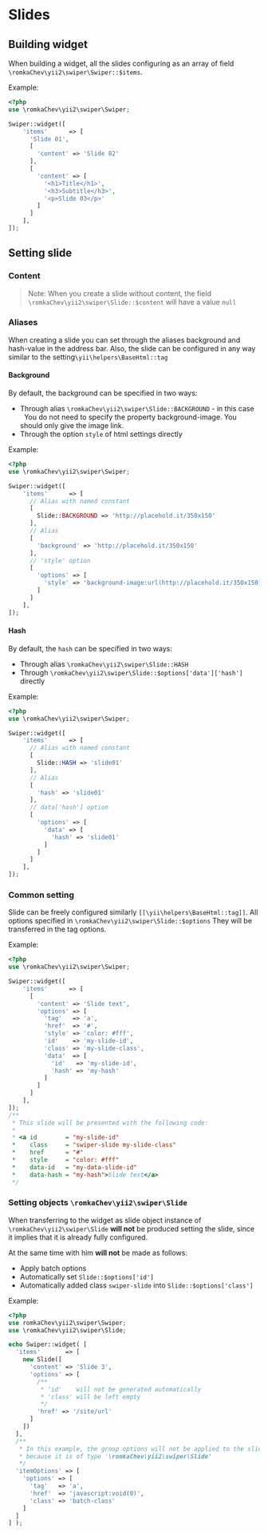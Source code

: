# Slides

## Building widget

When building a widget, all the slides configuring as an array of field `\romkaChev\yii2\swiper\Swiper::$items`.

Example:

```PHP
<?php
use \romkaChev\yii2\swiper\Swiper;

Swiper::widget([
    'items'      => [
      'Slide 01',
      [
        'content' => 'Slide 02'
      ],
      [
        'content' => [
          '<h1>Title</h1>',
          '<h3>Subtitle</h3>',
          '<p>Slide 03</p>'
        ]
      ]
    ],
]);
```
## Setting slide
### Content

> Note: When you create a slide without content, the field `\romkaChev\yii2\swiper\Slide::$content` will have a value `null`

### Aliases

When creating a slide you can set through the aliases background and hash-value in the address bar.
Also, the slide can be configured in any way similar to the setting`\yii\helpers\BaseHtml::tag`

#### Background

By default, the background can be specified in two ways:

* Through alias `\romkaChev\yii2\swiper\Slide::BACKGROUND` - in this case
  You do not need to specify the property background-image. You should only give the image link.
* Through the option `style` of html settings directly

Example:

```PHP
<?php
use \romkaChev\yii2\swiper\Swiper;

Swiper::widget([
    'items'      => [
      // Alias with named constant
      [
        Slide::BACKGROUND => 'http://placehold.it/350x150'
      ],
      // Alias
      [
        'background' => 'http://placehold.it/350x150'
      ],
      // 'style' option
      [
        'options' => [
          'style' => 'background-image:url(http://placehold.it/350x150)'
        ]
      ]
    ],
]);
```
#### Hash

By default, the `hash` can be specified in two ways:

* Through alias `\romkaChev\yii2\swiper\Slide::HASH`
* Through `\romkaChev\yii2\swiper\Slide::$options['data']['hash']` directly

Example:

```PHP
<?php
use \romkaChev\yii2\swiper\Swiper;

Swiper::widget([
    'items'      => [
      // Alias with named constant
      [
        Slide::HASH => 'slide01'
      ],
      // Alias
      [
        'hash' => 'slide01'
      ],
      // data['hash'] option
      [
        'options' => [
          'data' => [
            'hash' => 'slide01'
          ]
        ]
      ]
    ],
]);
```
### Common setting

Slide can be freely configured similarly `[[\yii\helpers\BaseHtml::tag]]`.
All options specified in `\romkaChev\yii2\swiper\Slide::$options` They will be transferred in the tag options.

Example:

```PHP
<?php
use \romkaChev\yii2\swiper\Swiper;

Swiper::widget([
    'items'      => [
      [
        'content' => 'Slide text',
        'options' => [
          'tag'   => 'a',
          'href'  => '#',
          'style' => 'color: #fff',
          'id'    => 'my-slide-id',
          'class' => 'my-slide-class',
          'data'  => [
            'id'   => 'my-slide-id',
            'hash' => 'my-hash'
          ]
        ]
      ]
    ],
]);
/**
 * This slide will be presented with the following code:
 *
 * <a id        = "my-slide-id" 
 *    class     = "swiper-slide my-slide-class" 
 *    href      = "#" 
 *    style     = "color: #fff" 
 *    data-id   = "my-data-slide-id" 
 *    data-hash = "my-hash">Slide text</a>
 */
```

### Setting objects `\romkaChev\yii2\swiper\Slide`

When transferring to the widget as slide object instance of `\romkaChev\yii2\swiper\Slide`
**will not** be produced setting the slide, since it implies that it is already fully configured.

At the same time with him **will not** be made as follows:

* Apply batch options
* Automatically set `Slide::$options['id']`
* Automatically added class `swiper-slide` into `Slide::$options['class']`

Example:

```PHP
<?php
use romkaChev\yii2\swiper\Swiper;
use \romkaChev\yii2\swiper\Slide;

echo Swiper::widget( [
  'items'       => [
    new Slide([
      'content' => 'Slide 3', 
      'options' => [
        /**
         * 'id'    will not be generated automatically
         * 'class' will be left empty
         */
        'href' => '/site/url'
      ]
    ])
  ],
  /**
   * In this example, the group options will not be applied to the slide,
   * because it is of type '\romkaChev\yii2\swiper\Slide'
   */
  'itemOptions' => [
    'options' => [
      'tag'   => 'a',
      'href'  => 'javascript:void(0)',
      'class' => 'batch-class'
    ]
  ]
] );
```
